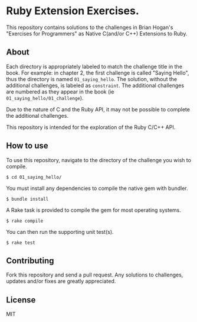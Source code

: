 # Ruby Extension Exercises.
This repository contains solutions to the challenges in Brian Hogan's "Exercises for Programmers" as Native C(and/or C++) Extensions to Ruby.

## About
Each directory is appropriately labeled to match the challenge title in the book. For example: in chapter 2, the first challenge is called "Saying Hello", thus the directory is named `01_saying_hello`. The solution, without the additional challenges, is labeled as `constraint`. The additional challenges are numbered as they appear in the book (ie `01_saying_hello/01_challenge`).

Due to the nature of C and the Ruby API, it may not be possible to complete the additional challenges.

This repository is intended for the exploration of the Ruby C/C++ API.

## How to use
To use this repository, navigate to the directory of the challenge you wish to compile. 
```
$ cd 01_saying_hello/
```

You must install any dependencies to compile the native gem with bundler.

```
$ bundle install
```

A Rake task is provided to compile the gem for most operating systems.

```
$ rake compile
```

You can then run the supporting unit test(s).

```
$ rake test
```

## Contributing
Fork this repository and send a pull request. Any solutions to challenges, updates and/or fixes are greatly appreciated.

## License
MIT
